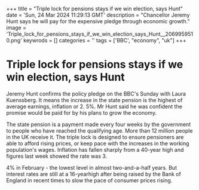 +++
title = "Triple lock for pensions stays if we win election, says Hunt"
date = 'Sun, 24 Mar 2024 11:29:13 GMT'
description = "Chancellor Jeremy Hunt says he will pay for the expensive pledge through economic growth."
image = 'Triple_lock_for_pensions_stays_if_we_win_election_says_Hunt__2069959510.png'
keywrods =  []
categories = ''
tags = ['BBC', "economy", "uk"]
+++

# Triple lock for pensions stays if we win election, says Hunt

Jeremy Hunt confirms the policy pledge on the BBC's Sunday with Laura Kuenssberg.
It means the increase in the state pension is the highest of average earnings, inflation or 2.
5%.
Mr Hunt said he was confident the promise would be paid for by his plans to grow the economy.

The state pension is a payment made every four weeks by the government to people who have reached the qualifying age.
More than 12 million people in the UK receive it.
The triple lock is designed to ensure pensioners are able to afford rising prices, or keep pace with the increases in the working population<bb>'s wages.
Inflation has fallen sharply from a 40-year high and figures last week showed the rate was 3.

4% in February - the lowest level in almost two-and-a-half years.
But interest rates are still at a 16-yearhigh after being raised by the Bank of England in recent times to slow the pace of consumer prices rising.


